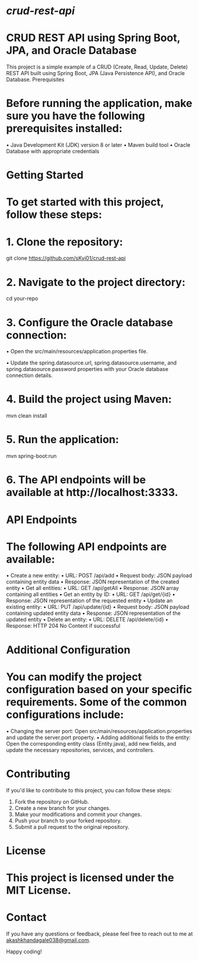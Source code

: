 # ***crud-rest-api***

# CRUD REST API using Spring Boot, JPA, and Oracle Database
This project is a simple example of a CRUD (Create, Read, Update, Delete) REST API built using Spring Boot, JPA (Java Persistence API), and Oracle Database.
Prerequisites

# Before running the application, make sure you have the following prerequisites installed:
•	Java Development Kit (JDK) version 8 or later
•	Maven build tool
•	Oracle Database with appropriate credentials
# Getting Started
# To get started with this project, follow these steps:
# 1.	Clone the repository:
git clone https://github.com/sKyi01/crud-rest-api
# 2.	Navigate to the project directory:
cd your-repo 
# 3.	Configure the Oracle database connection:
•	Open the src/main/resources/application.properties file.

•	Update the spring.datasource.url, spring.datasource.username, and spring.datasource.password properties with your Oracle database connection details.
# 4.	Build the project using Maven:
mvn clean install 
# 5.	Run the application:
mvn spring-boot:run 
# 6.	The API endpoints will be available at http://localhost:3333.
# API Endpoints
# The following API endpoints are available:
•	Create a new entity:
•	URL: POST /api/add
•	Request body: JSON payload containing entity data
•	Response: JSON representation of the created entity
•	Get all entities:
•	URL: GET /api/getAll
•	Response: JSON array containing all entities
•	Get an entity by ID:
•	URL: GET /api/get/{id}
•	Response: JSON representation of the requested entity
•	Update an existing entity:
•	URL: PUT /api/update/{id}
•	Request body: JSON payload containing updated entity data
•	Response: JSON representation of the updated entity
•	Delete an entity:
•	URL: DELETE /api/delete/{id}
•	Response: HTTP 204 No Content if successful
# Additional Configuration
# You can modify the project configuration based on your specific requirements. Some of the common configurations include:
•	Changing the server port: Open src/main/resources/application.properties and update the server.port property.
•	Adding additional fields to the entity: Open the corresponding entity class (Entity.java), add new fields, and update the necessary repositories, services, and controllers.
# Contributing
If you'd like to contribute to this project, you can follow these steps:
1.	Fork the repository on GitHub.
2.	Create a new branch for your changes.
3.	Make your modifications and commit your changes.
4.	Push your branch to your forked repository.
5.	Submit a pull request to the original repository.
# License
# This project is licensed under the MIT License.
# Contact
If you have any questions or feedback, please feel free to reach out to me at akashkhandagale038@gmail.com.

Happy coding!

